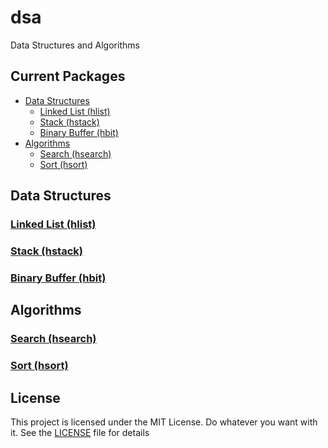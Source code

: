# dsa
Data Structures and Algorithms


## Current Packages #
* [Data Structures](#data-structures)
	* [Linked List (hlist)](#linked-list-hlist)
	* [Stack (hstack)](#stack-hstack)
	* [Binary Buffer (hbit)](#binary-buffer-hbit)
* [Algorithms](#algorithms)
	* [Search (hsearch)](#search-hsearch)
	* [Sort (hsort)](#sort-hsort)


## Data Structures

<a name="linked-list-hlist"></a>
### [Linked List (hlist)](https://godoc.org/github.com/snhilde/dsa/data_structures/hlist)

<a name="stack-hstack"></a>
### [Stack (hstack)](https://godoc.org/github.com/snhilde/dsa/data_structures/hstack)

<a name="binary-buffer-hbit"></a>
### [Binary Buffer (hbit)](https://godoc.org/github.com/snhilde/dsa/data_structures/hbit)


## Algorithms

<a name="search-hsearch"></a>
### [Search (hsearch)](https://godoc.org/github.com/snhilde/dsa/algorithms/hsearch)

<a name="sort-hsort"></a>
### [Sort (hsort)](https://godoc.org/github.com/snhilde/dsa/algorithms/hsort)


## License ##
This project is licensed under the MIT License. Do whatever you want with it.
See the [LICENSE](LICENSE) file for details
